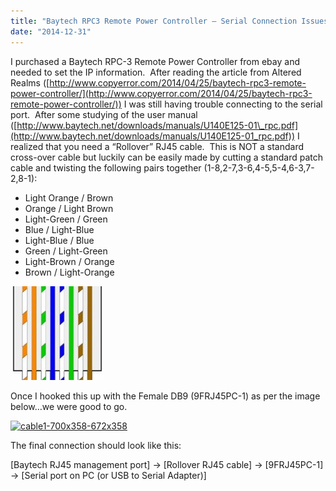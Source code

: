 ```yaml
---
title: "Baytech RPC3 Remote Power Controller – Serial Connection Issues"
date: "2014-12-31"
---
```


I purchased a Baytech RPC-3 Remote Power Controller from ebay and needed to set the IP information.  After reading the article from Altered Realms ([http://www.copyerror.com/2014/04/25/baytech-rpc3-remote-power-controller/](http://www.copyerror.com/2014/04/25/baytech-rpc3-remote-power-controller/)) I was still having trouble connecting to the serial port.  After some studying of the user manual ([http://www.baytech.net/downloads/manuals/U140E125-01\_rpc.pdf](http://www.baytech.net/downloads/manuals/U140E125-01_rpc.pdf)) I realized that you need a “Rollover” RJ45 cable.  This is NOT a standard cross-over cable but luckily can be easily made by cutting a standard patch cable and twisting the following pairs together (1-8,2-7,3-6,4-5,5-4,6-3,7-2,8-1):

- Light Orange / Brown
- Orange / Light Brown
- Light-Green / Green
- Blue / Light-Blue
- Light-Blue / Blue
- Green / Light-Green
- Light-Brown / Orange
- Brown / Light-Orange

[![568b-150x150](images/568b-150x150.jpg)](http://104.167.119.213/wp-content/uploads/2014/12/568b-150x150.jpg)

Once I hooked this up with the Female DB9 (9FRJ45PC-1) as per the image below…we were good to go.

[![cable1-700x358-672x358](images/cable1-700x358-672x358-300x160.png)](http://104.167.119.213/wp-content/uploads/2014/12/cable1-700x358-672x358.png)

The final connection should look like this:

\[Baytech RJ45 management port\] -> \[Rollover RJ45 cable\] -> \[9FRJ45PC-1\] -> \[Serial port on PC (or USB to Serial Adapter)\]
